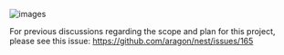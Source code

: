 ![images](https://user-images.githubusercontent.com/2212651/58053982-15cf8600-7b51-11e9-82cb-8e2d8720e9d7.jpeg)

For previous discussions regarding the scope and plan for this project, please see this issue: https://github.com/aragon/nest/issues/165
